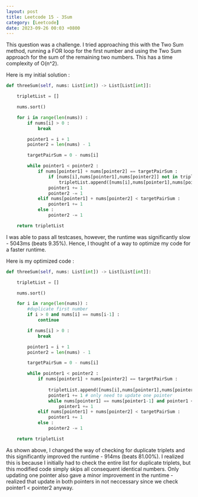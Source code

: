 ```yaml
---
layout: post
title: Leetcode 15 - 3Sum
category: [Leetcode]
date: 2023-09-26 00:03 +0800
---
```


This question was a challenge. I tried approaching this with the Two Sum method, running a FOR loop for the first number and using the Two Sum approach for the sum of the remaining two numbers. This has a time complexity of O(n^2). 

Here is my initial solution : 
```python
def threeSum(self, nums: List[int]) -> List[List[int]]:

    tripletList = []

    nums.sort()

    for i in range(len(nums)) :
        if nums[i] > 0 :
            break 

        pointer1 = i + 1
        pointer2 = len(nums) - 1

        targetPairSum = 0 - nums[i]

        while pointer1 < pointer2 :
            if nums[pointer1] + nums[pointer2] == targetPairSum :
                if [nums[i],nums[pointer1],nums[pointer2]] not in tripletList : 
                    tripletList.append([nums[i],nums[pointer1],nums[pointer2]])
                pointer1 += 1
                pointer2 -= 1
            elif nums[pointer1] + nums[pointer2] < targetPairSum :
                pointer1 += 1
            else :
                pointer2 -= 1

    return tripletList
```

I was able to pass all testcases, however, the runtime was significantly slow - 5043ms (beats 9.35%). Hence, I thought of a way to optimize my code for a faster runtime. 

Here is my optimized code : 
```python
def threeSum(self, nums: List[int]) -> List[List[int]]:

    tripletList = []

    nums.sort()

    for i in range(len(nums)) :
        #duplicate first number
        if i > 0 and nums[i] == nums[i-1] : 
            continue 

        if nums[i] > 0 :
            break 

        pointer1 = i + 1
        pointer2 = len(nums) - 1

        targetPairSum = 0 - nums[i]

        while pointer1 < pointer2 :
            if nums[pointer1] + nums[pointer2] == targetPairSum :
                
                tripletList.append([nums[i],nums[pointer1],nums[pointer2]])
                pointer1 += 1 # only need to update one pointer
                while nums[pointer1] == nums[pointer1-1] and pointer1 < pointer2 : #duplicate check 
                    pointer1 += 1
            elif nums[pointer1] + nums[pointer2] < targetPairSum :
                pointer1 += 1
            else :
                pointer2 -= 1

    return tripletList
```
As shown above, I changed the way of checking for duplicate triplets and this significantly improved the runtime - 914ms (beats 81.00%). I realized this is because I initially had to check the entire list for duplicate triplets, but this modified code simply skips all consequent identical numbers. Only updating one pointer also gave a minor improvement in the runtime - realized that update in both pointers in not neccessary since we check pointer1 < pointer2 anyway. 
